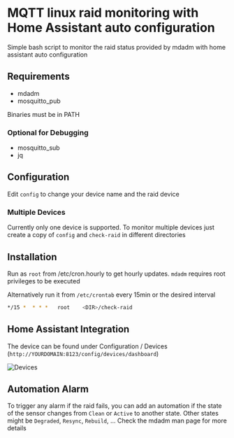 # MQTT linux raid monitoring with Home Assistant auto configuration

Simple bash script to monitor the raid status provided by mdadm with home assistant auto configuration

## Requirements

- mdadm
- mosquitto_pub

Binaries must be in PATH

### Optional for Debugging

 - mosquitto_sub
 - jq

## Configuration

Edit `config` to change your device name and the raid device

### Multiple Devices

Currently only one device is supported. To monitor multiple devices just create a copy of `config` and `check-raid` in different directories

## Installation

Run as `root` from /etc/cron.hourly to get hourly updates. `mdadm` requires root privileges to be executed

Alternatively run it from `/etc/crontab` every 15min or the desired interval

```bash
*/15 *  * * *   root    <DIR>/check-raid
```

## Home Assistant Integration

The device can be found under Configuration / Devices (`http://YOURDOMAIN:8123/config/devices/dashboard`)

![Devices](https://raw.githubusercontent.com/sascha432/hass_mqtt_raid_status/master/device.png)

## Automation Alarm

To trigger any alarm if the raid fails, you can add an automation if the state of the sensor changes from `Clean` or `Active` to another state. Other states might be `Degraded`, `Resync`, `Rebuild`, ... Check the mdadm man page for more details


